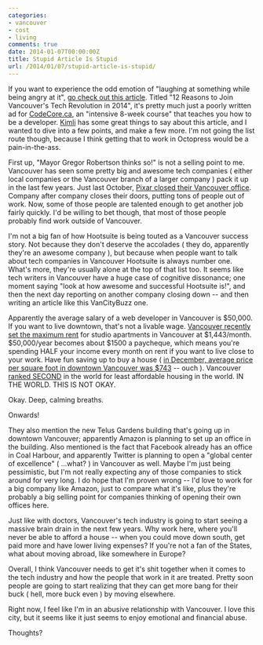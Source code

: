 ```yaml
---
categories:
- vancouver
- cost
- living
comments: true
date: 2014-01-07T00:00:00Z
title: Stupid Article Is Stupid
url: /2014/01/07/stupid-article-is-stupid/
---
```


If you want to experience the odd emotion of "laughing at something while being angry at it", [go check out this article](1). Titled "12 Reasons to Join Vancouver's Tech Revolution in 2014", it's pretty much just a poorly written ad for [CodeCore.ca](2), an "intensive 8-week course" that teaches you how to be a developer. [Kimli](3) has some great things to say about this article, and I wanted to dive into a few points, and make a few more. I'm not going the list route though, because I think getting that to work in Octopress would be a pain-in-the-ass.

<!--more-->

First up, "Mayor Gregor Robertson thinks so!" is not a selling point to me. Vancouver has seen some pretty big and awesome tech companies ( either local companies or the Vancouver branch of a larger company ) pack it up in the last few years. Just last October, [Pixar closed their Vancouver office](4). Company after company closes their doors, putting tons of people out of work. Now, some of those people are talented enough to get another job fairly quickly. I'd be willing to bet though, that most of those people probably find work outside of Vancouver.

I'm not a big fan of how Hootsuite is being touted as a Vancouver success story. Not because they don't deserve the accolades ( they do, apparently they're an awesome company ), but because when people want to talk about tech companies in Vancouver Hootsuite is always number one. What's more, they're usually alone at the top of that list too. It seems like tech writers in Vancouver have a huge case of cognitive dissonance; one moment saying "look at how awesome and successful Hootsuite is!", and then the next day reporting on another company closing down -- and then writing an article like this VanCityBuzz one.

Apparently the average salary of a web developer in Vancouver is $50,000. If you want to live downtown, that's not a livable wage. [Vancouver recently set the maximum rent](5) for studio apartments in Vancouver at $1,443/month. $50,000/year becomes about $1500 a paycheque, which means you're spending HALF your income every month on rent if you want to live close to your work. Have fun saving up to buy a house ( [in December, average price per square foot in downtown Vancouver was $743](6) -- ouch ). Vancouver [ranked SECOND](7) in the world for least affordable housing in the world. IN THE WORLD. THIS IS NOT OKAY.

Okay. Deep, calming breaths.

Onwards!

They also mention the new Telus Gardens building that's going up in downtown Vancouver; apparently Amazon is planning to set up an office in the building. Also mentioned is the fact that Facebook already has an office in Coal Harbour, and apparently Twitter is planning to open a "global center of excellence" ( ...what? ) in Vancouver as well. Maybe I'm just being pessimistic, but I'm not really expecting any of those companies to stick around for very long. I do hope that I'm proven wrong -- I'd love to work for a big company like Amazon, just to compare what it's like, plus they're probably a big selling point for companies thinking of opening their own offices here.

Just like with doctors, Vancouver's tech industry is going to start seeing a massive brain drain in the next few years. Why work here, where you'll never be able to afford a house -- when you could move down south, get paid more and have lower living expenses? If you're not a fan of the States, what about moving abroad, like somewhere in Europe?

Overall, I think Vancouver needs to get it's shit together when it comes to the tech industry and how the people that work in it are treated. Pretty soon people are going to start realizing that they can get more bang for their buck ( hell, more buck even ) by moving elsewhere.

Right now, I feel like I'm in an abusive relationship with Vancouver. I love this city, but it seems like it just seems to enjoy emotional and financial abuse.

Thoughts?

[1]: http://www.vancitybuzz.com/2014/01/12-reasons-to-join-vancouvers-tech-revolution-in-2014/
[2]: http://www.codecore.ca/
[3]: http://blog.deliciousjuice.com/2014/01/07/12-reasons/
[4]: http://www.cbc.ca/news/business/disney-shuts-down-pixar-canada-s-vancouver-studio-1.1958844
[5]: http://www.vancouversun.com/news/Vancouver+sets+maximum+initial+rents+rent+only+buildings/9243510/story.html
[6]: http://www.rew.ca/news/2-bedroom-condos-by-size-and-price-landcor-study
[7]: http://business.financialpost.com/2013/01/22/vancouver-ranked-second-least-affordable-housing-market-in-the-world/

